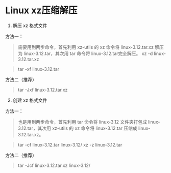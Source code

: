 # Linux xz压缩解压

1. 解压 xz 格式文件

 

 方法一：

> 需要用到两步命令，首先利用 xz-utils 的 xz 命令将 linux-3.12.tar.xz 解压为 linux-3.12.tar，其次用 tar 命令将 linux-3.12.tar完全解压。
> xz -d linux-3.12.tar.xz

> tar -xf linux-3.12.tar

方法二（推荐）

> tar -Jxf linux-3.12.tar.xz

2. 创建 xz 格式文件

 方法一：
> 也是用到两步命令，首先利用 tar 命令将 linux-3.12 文件夹打包成 linux-3.12.tar，其次用 xz-utils 的 xz 命令将 linux-3.12.tar 压缩成 linux-3.12.tar.xz。
 
> tar -cf linux-3.12.tar linux-3.12/
> xz -z linux-3.12.tar
 
方法二（推荐）
> tar -Jcf linux-3.12.tar.xz linux-3.12/
